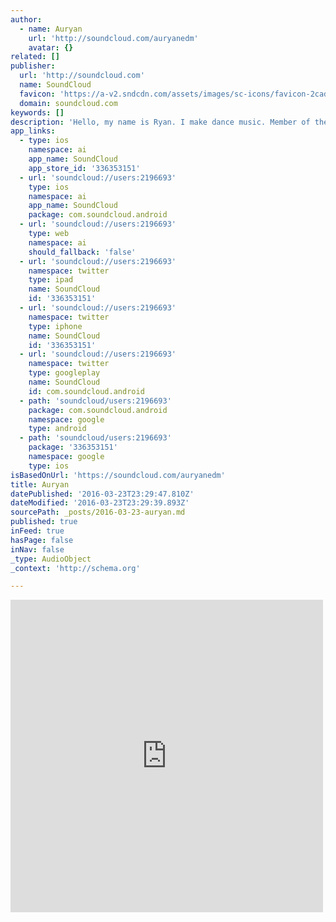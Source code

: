 ```yaml
---
author:
  - name: Auryan
    url: 'http://soundcloud.com/auryanedm'
    avatar: {}
related: []
publisher:
  url: 'http://soundcloud.com'
  name: SoundCloud
  favicon: 'https://a-v2.sndcdn.com/assets/images/sc-icons/favicon-2cadd14b.ico'
  domain: soundcloud.com
keywords: []
description: 'Hello, my name is Ryan. I make dance music. Member of the dance duo @Outofmanadjs auryan.contact@gmail.com <--Booking/Contact Owner of @sector-seven-records'
app_links:
  - type: ios
    namespace: ai
    app_name: SoundCloud
    app_store_id: '336353151'
  - url: 'soundcloud://users:2196693'
    type: ios
    namespace: ai
    app_name: SoundCloud
    package: com.soundcloud.android
  - url: 'soundcloud://users:2196693'
    type: web
    namespace: ai
    should_fallback: 'false'
  - url: 'soundcloud://users:2196693'
    namespace: twitter
    type: ipad
    name: SoundCloud
    id: '336353151'
  - url: 'soundcloud://users:2196693'
    namespace: twitter
    type: iphone
    name: SoundCloud
    id: '336353151'
  - url: 'soundcloud://users:2196693'
    namespace: twitter
    type: googleplay
    name: SoundCloud
    id: com.soundcloud.android
  - path: 'soundcloud/users:2196693'
    package: com.soundcloud.android
    namespace: google
    type: android
  - path: 'soundcloud/users:2196693'
    package: '336353151'
    namespace: google
    type: ios
isBasedOnUrl: 'https://soundcloud.com/auryanedm'
title: Auryan
datePublished: '2016-03-23T23:29:47.810Z'
dateModified: '2016-03-23T23:29:39.893Z'
sourcePath: _posts/2016-03-23-auryan.md
published: true
inFeed: true
hasPage: false
inNav: false
_type: AudioObject
_context: 'http://schema.org'

---
```

<iframe src="https://cdn.embedly.com/widgets/media.html?src=https%3A%2F%2Fw.soundcloud.com%2Fplayer%2F%3Fvisual%3Dtrue%26url%3Dhttp%253A%252F%252Fapi.soundcloud.com%252Fusers%252F2196693%26show_artwork%3Dtrue&amp;url=https%3A%2F%2Fsoundcloud.com%2Fauryanedm&amp;image=http%3A%2F%2Fi1.sndcdn.com%2Favatars-000207957534-cxi21e-t500x500.jpg&amp;key=b7d04c9b404c499eba89ee7072e1c4f7&amp;type=text%2Fhtml&amp;schema=soundcloud" width="500" height="500" scrolling="no" frameborder="0" allowfullscreen="allowfullscreen" style=""></iframe>